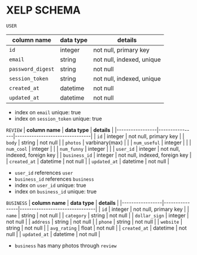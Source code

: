 # XELP SCHEMA

`USER`

| **column name**   | **data type** | **details**               |
|-------------------|---------------|---------------------------|
| `id`              | integer       | not null, primary key     |
| `email`           | string        | not null, indexed, unique |
| `password_digest` | string        | not null                  |
| `session_token`   | string        | not null, indexed, unique |
| `created_at`      | datetime      | not null                  |
| `updated_at`      | datetime      | not null                  |

- index on `email` unique: true
- index on `session_token` unique: true



`REVIEW`
| **column name** | **data type**  | **details**                    |
|-----------------|----------------|--------------------------------|
| `id`            | integer        | not null, primary key          |
| `body`          | string         | not null                       |
| `photos`         | varbinary(max) |                                |
| `num_useful`    | integer       |                        |
| `num_cool`    | integer       |                        |
| `num_funny`    | integer       |                        |
| `user_id`       | integer        | not null, indexed, foreign key |
| `business_id`   | integer        | not null, indexed, foreign key |
| `created_at`    | datetime       | not null                       |
| `updated_at`    | datetime       | not null                       |

- `user_id` references `user`
- `business_id` references `business`
- index on `user_id` unique: true
- index on `business_id` unique: true


`BUSINESS`
| **column name** | **data type**  | **details**                    |
|-----------------|----------------|--------------------------------|
| `id`            | integer        | not null, primary key          |
| `name`          | string         | not null                       |
| `category`    | string       | not null                       |
| `dollar_sign`    | integer       | not null                       |
| `address`    | string       | not null                       |
| `phone`    | string       | not null                       |
| `website`    | string       | not null                       |
| `avg_rating`    | float       | not null                       |
| `created_at`    | datetime       | not null                       |
| `updated_at`    | datetime       | not null                       |

- `business` has many photos through `review`






